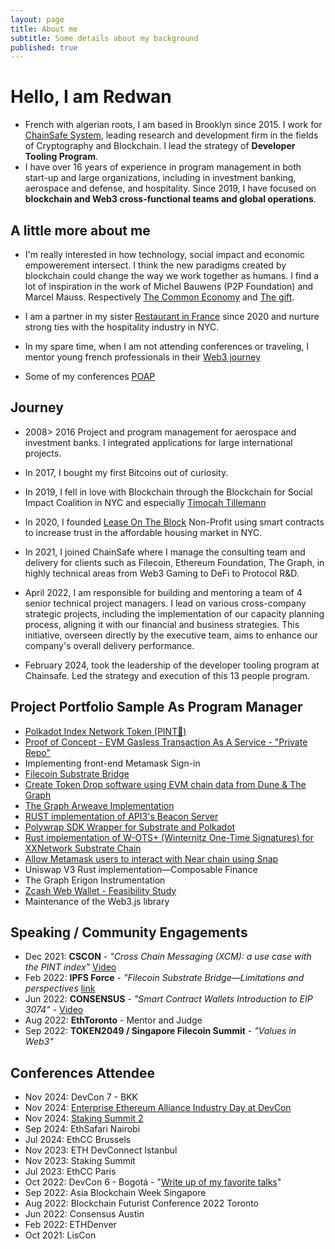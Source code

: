 ```yaml
---
layout: page
title: About me
subtitle: Some details about my background
published: true
---
```

# Hello, I am Redwan

- French with algerian roots, I am based in Brooklyn since 2015. I work for [ChainSafe System](https://chainsafe.io/), leading research and development firm in the fields of Cryptography and Blockchain. I lead the  strategy of **Developer Tooling Program**. 
- I have over 16 years of experience in program management in both start-up and large organizations, including in investment banking, aerospace and defense, and hospitality. Since 2019, I have focused on **blockchain and Web3 cross-functional teams and global operations**.

## A little more about me
- I'm really interested in how technology, social impact and economic empowerement intersect. I think the new paradigms created by blockchain could change the way we work together as humans. I find a lot of inspiration in the work of Michel Bauwens (P2P Foundation) and Marcel Mauss. Respectively [The Common Economy](https://wiki.p2pfoundation.net/Introduction_to_Commons_Economics) and [The gift](https://files.libcom.org/files/Mauss%20-%20The%20Gift.pdf).  
- I am a partner in my sister [Restaurant in France](https://ausanschichi.bzh/) since 2020 and nurture strong ties with the hospitality industry in NYC. 
- In my spare time, when I am not attending conferences or traveling, I mentor young french professionals in their [Web3 journey](https://app.myjobglasses.com)

- Some of my conferences [POAP](https://app.poap.xyz/scan/numnum.eth)

## Journey
- 2008> 2016 Project and program management for aerospace and investment banks. I integrated applications for large international projects.
- In 2017, I bought my first Bitcoins out of curiosity.
- In 2019, I fell in love with Blockchain through the Blockchain for Social Impact Coalition in NYC and especially [Timocah Tillemann](https://www.youtube.com/watch?v=9mFA8PsKnHg)
- In 2020, I founded [Lease On The Block](http://leaseontheblock.care/en/) Non-Profit using smart contracts to increase trust in the affordable housing market in NYC.
- In 2021, I joined ChainSafe where I manage the consulting team and delivery for clients such as Filecoin, Ethereum Foundation, The Graph, in highly technical areas from Web3 Gaming to DeFi to Protocol R&D.

- April 2022, I am responsible for building and mentoring a team of 4 senior technical project managers. I lead on various cross-company strategic projects, including the implementation of our capacity planning process, aligning it with our financial and business strategies. This initiative, overseen directly by the executive team, aims to enhance our company's overall delivery performance.

- February 2024, took the leadership of the developer tooling program at Chainsafe. Led the strategy and execution of this 13 people program. 

## Project Portfolio Sample As Program Manager
- [Polkadot Index Network Token (PINT🍺)](https://github.com/ChainSafe/PINT)
- [Proof of Concept - EVM Gasless Transaction As A Service - "Private Repo"](https://github.com/ChainSafe/gts-client/tree/635a96556c75c042cc6296ba1bd7129895e12705)
- Implementing front-end Metamask Sign-in 
- [Filecoin Substrate Bridge](https://github.com/ChainSafe/filecoindot)
- [Create Token Drop software using EVM chain data from Dune & The Graph](https://github.com/ChainSafe/palm-droptics/tree/a8a0c49875abeb610b64fe41f3a85b94c858b60e)
- [The Graph Arweave Implementation](https://github.com/graphprotocol/thegarii)
- [RUST implementation of API3's Beacon Server](https://github.com/ChainSafe/api3-rust)
- [Polywrap SDK Wrapper for Substrate and Polkadot](https://github.com/ChainSafe/integrations)
- [Rust implementation of W-OTS+ (Winternitz One-Time Signatures) for XXNetwork Substrate Chain](https://github.com/ChainSafe/xx-primitives)
- [Allow Metamask users to interact with Near chain using Snap](https://github.com/ChainSafe/near-snap) 
- Uniswap V3 Rust implementation—Composable Finance
- The Graph Erigon Instrumentation
- [Zcash Web Wallet - Feasibility Study](https://solutions.chainsafe.io/featured/Publications/Zcash-web-feasibility)
- Maintenance of the Web3.js library

## Speaking / Community Engagements
- Dec 2021: **CSCON** - *"Cross Chain Messaging (XCM): a use case with the PINT index"* [Video](https://www.youtube.com/watch?v=s-f2JJk4Q44&t=35s)
- Feb 2022: **IPFS Force** - *"Filecoin Substrate Bridge—Limitations and perspectives* [link](https://twitter.com/force_ipfs/status/1480879442767474692?s=20)
- Jun 2022: **CONSENSUS** - *"Smart Contract Wallets Introduction to EIP 3074"* - [Video](https://youtu.be/jHB-k6H5T0k?t=528)
- Aug 2022: **EthToronto** - Mentor and Judge
- Sep 2022: **TOKEN2049 / Singapore Filecoin Summit** - *"Values in Web3"*

## Conferences Attendee

- Nov 2024: DevCon 7 - BKK
- Nov 2024: [Enterprise Ethereum Alliance Industry Day at DevCon](https://lu.ma/uvn74xnl)
- Nov 2024: [Staking Summit 2](https://lu.ma/stakingsummit24)
- Sep 2024: EthSafari Nairobi
- Jul 2024: EthCC Brussels
- Nov 2023: ETH DevConnect Istanbul
- Nov 2023: Staking Summit
- Jul 2023: EthCC Paris
- Oct 2022: DevCon 6 - Bogotá - "[Write up of my favorite talks](https://docs.google.com/document/d/1y4Yn9OQsxYx5eHBO8uqbTQ9gZqhIjKsiwvnVFZ-giQY/edit?tab=t.0)"
- Sep 2022: Asia Blockchain Week Singapore
- Aug 2022: Blockchain Futurist Conference 2022 Toronto
- Jun 2022: Consensus Austin
- Feb 2022: ETHDenver
- Oct 2021: LisCon
